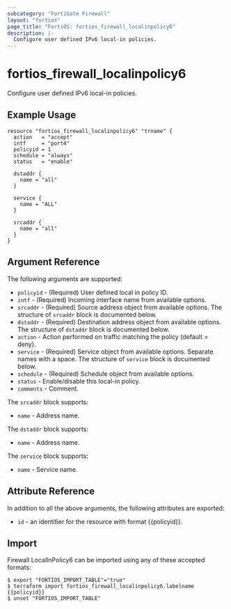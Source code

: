 ```yaml
---
subcategory: "FortiGate Firewall"
layout: "fortios"
page_title: "FortiOS: fortios_firewall_localinpolicy6"
description: |-
  Configure user defined IPv6 local-in policies.
---
```


# fortios_firewall_localinpolicy6
Configure user defined IPv6 local-in policies.

## Example Usage

```hcl
resource "fortios_firewall_localinpolicy6" "trname" {
  action   = "accept"
  intf     = "port4"
  policyid = 1
  schedule = "always"
  status   = "enable"

  dstaddr {
    name = "all"
  }

  service {
    name = "ALL"
  }

  srcaddr {
    name = "all"
  }
}
```

## Argument Reference

The following arguments are supported:

* `policyid` - (Required) User defined local in policy ID.
* `intf` - (Required) Incoming interface name from available options.
* `srcaddr` - (Required) Source address object from available options. The structure of `srcaddr` block is documented below.
* `dstaddr` - (Required) Destination address object from available options. The structure of `dstaddr` block is documented below.
* `action` - Action performed on traffic matching the policy (default = deny).
* `service` - (Required) Service object from available options. Separate names with a space. The structure of `service` block is documented below.
* `schedule` - (Required) Schedule object from available options.
* `status` - Enable/disable this local-in policy.
* `comments` - Comment.

The `srcaddr` block supports:

* `name` - Address name.

The `dstaddr` block supports:

* `name` - Address name.

The `service` block supports:

* `name` - Service name.


## Attribute Reference

In addition to all the above arguments, the following attributes are exported:
* `id` - an identifier for the resource with format {{policyid}}.

## Import

Firewall LocalInPolicy6 can be imported using any of these accepted formats:
```
$ export "FORTIOS_IMPORT_TABLE"="true"
$ terraform import fortios_firewall_localinpolicy6.labelname {{policyid}}
$ unset "FORTIOS_IMPORT_TABLE"
```

